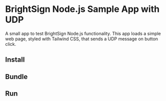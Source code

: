 # BrightSign Node.js Sample App with UDP

A small app to test BrightSign Node.js functionality. This app loads a simple web page, styled with Tailwind CSS, that sends a UDP message on button click.

## Install

## Bundle

## Run